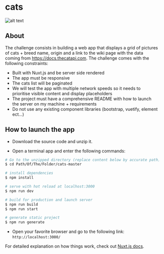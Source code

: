 # cats

![alt text](https://github.com/damstaylor/cats/blob/master/cats-portfolio-preview.png?raw=true)

## About

The challenge consists in building a web app that displays a grid of pictures of cats + breed name, origin and a link to the wiki page with the data coming from https://docs.thecatapi.com.
The challenge comes with the following constraints:
* Built with Nuxt.js and be server side rendered
* The app must be responsive
* The cats list will be paginated
* We will test the app with multiple network speeds so it needs to prioritise visible content and display placeholders
* The project must have a comprehensive README with how to launch the server on my machine + requirements
* Do not use any existing component libraries (bootstrap, vuetify, element ect...)


## How to launch the app

* Download the source code and unzip it.

* Open a terminal app and enter the following commands:

```bash
# Go to the unzipped directory (replace content below by accurate path)
$ cd Path/Of/The/Folder/cats-master

# install dependencies
$ npm install

# serve with hot reload at localhost:3000
$ npm run dev

# build for production and launch server
$ npm run build
$ npm run start

# generate static project
$ npm run generate
```

* Open your favorite browser and go to the following link: `http://localhost:3000/`

For detailed explanation on how things work, check out [Nuxt.js docs](https://nuxtjs.org).
